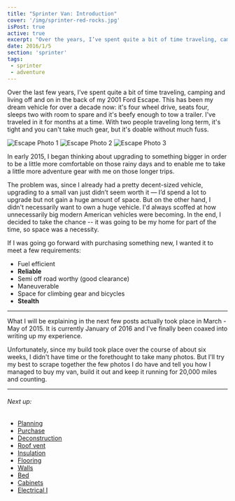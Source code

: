 ```yaml
---
title: "Sprinter Van: Introduction"
cover: '/img/sprinter-red-rocks.jpg'
isPost: true
active: true
excerpt: "Over the years, I’ve spent quite a bit of time traveling, camping and living off and on in the back of my 2001 Ford Escape. This has been my dream vehicle for over a decade now: it's four wheel drive, seats four, sleeps two with room to spare and it's beefy enough to tow a trailer. I've traveled in it for months at a time. With two people traveling long term, it's tight and you can't take much gear, but it's doable without much fuss."
date: 2016/1/5
section: 'sprinter'
tags:
 - sprinter
 - adventure
---
```


Over the last few years, I’ve spent quite a bit of time traveling, camping and living off and on in the back of my 2001 Ford Escape. This has been my dream vehicle for over a decade now: it's four wheel drive, seats four, sleeps two with room to spare and it's beefy enough to tow a trailer. I've traveled in it for months at a time. With two people traveling long term, it's tight and you can't take much gear, but it's doable without much fuss.

![Escape Photo 1](/img/escape_1.jpg)
![Escape Photo 2](/img/escape_2.jpg)
![Escape Photo 3](/img/escape_3.jpg)

In early 2015, I began thinking about upgrading to something bigger in order to be a little more comfortable on those rainy days and to enable me to take a little more adventure gear with me on those longer trips.

The problem was, since I already had a pretty decent-sized vehicle, upgrading to a small van just didn’t seem worth it — I’d spend a lot to upgrade but not gain a huge amount of space. But on the other hand, I didn't necessarily want to own a huge vehicle. I'd always scoffed at how unnecessarily big modern American vehicles were becoming. In the end, I decided to take the chance -- it was going to be my home for part of the time, so space was a necessity.

If I was going go forward with purchasing something new, I wanted it to meet a few requirements:

- Fuel efficient
- **Reliable**
- Semi off road worthy (good clearance)
- Maneuverable
- Space for climbing gear and bicycles
- **Stealth**

***

What I will be explaining in the next few posts actually took place in March - May of 2015. It is currently January of 2016 and I've finally been coaxed into writing up my experience.

Unfortunately, since my build took place over the course of about six weeks, I didn't have time or the forethought to take many photos. But I'll try my best to scrape together the few photos I do have and tell you how I managed to buy my van, build it out and keep it running for 20,000 miles and counting.

***

###### Next up:
- [Planning](/2016/01/06/planning/)
- [Purchase](/2016/01/24/sprinter-purchase/)
- [Deconstruction](/2016/01/25/deconstruction/)
- [Roof vent](/2016/01/26/roof-vent/)
- [Insulation](/2016/01/28/insulation/)
- [Flooring](/2016/02/01/flooring/)
- [Walls](/2016/02/05/walls/)
- [Bed](/2016/02/09/bed/)
- [Cabinets](/2016/02/19/cabinets/)
- [Electrical I](/2016/08/05/electrical-i/)
